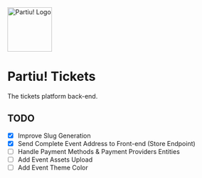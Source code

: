 <img src="https://partiu-development.s3.sa-east-1.amazonaws.com/static/logogh.png" alt="Partiu! Logo" height="100"/>

# Partiu! Tickets

The tickets platform back-end.

## TODO

- [x] Improve Slug Generation
- [x] Send Complete Event Address to Front-end (Store Endpoint)
- [ ] Handle Payment Methods & Payment Providers Entities
- [ ] Add Event Assets Upload
- [ ] Add Event Theme Color
